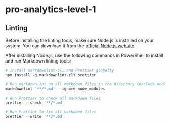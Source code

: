 # pro-analytics-level-1

## Linting

Before installing the linting tools, make sure Node.js is installed on your system.
You can download it from the [official Node.js website](https://nodejs.org/).

After installing Node.js,
use the following commands in PowerShell to install and run Markdown linting tools:

```powershell
# Install markdownlint-cli and Prettier globally
npm install -g markdownlint-cli prettier

# Run markdownlint on all markdown files in the directory (exclude node_modules)
markdownlint '**/*.md' --ignore node_modules

# Run Prettier to check all markdown files
prettier --check '**/*.md'

# Run Prettier to fix all markdown files
prettier --write '**/*.md'
```
